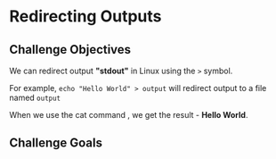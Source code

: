 # Redirecting Outputs

## Challenge Objectives

We can redirect output **"stdout"** in Linux using  the `>` symbol.

 For example, `echo "Hello World" > output` will redirect output  to a file named `output`

 When we use the cat command , we get the result - **Hello World**.

 ## Challenge Goals

 